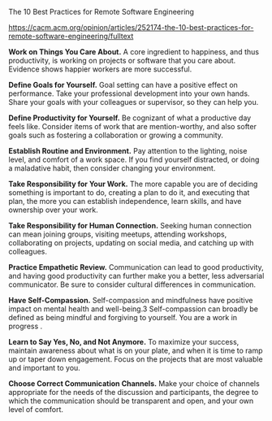 The 10 Best Practices for Remote Software Engineering

https://cacm.acm.org/opinion/articles/252174-the-10-best-practices-for-remote-software-engineering/fulltext

**Work on Things You Care About.** A core ingredient to happiness, and thus productivity, is working on projects or software that you care about. Evidence shows happier workers are more successful.

**Define Goals for Yourself.** Goal setting can have a positive effect on performance. Take your professional development into your own hands. Share your goals with your colleagues or supervisor, so they can help you.

**Define Productivity for Yourself.** Be cognizant of what a productive day feels like. Consider items of work that are mention-worthy, and also softer goals such as fostering a collaboration or growing a community. 

**Establish Routine and Environment.** Pay attention to the lighting, noise level, and comfort of a work space. If you find yourself distracted, or doing a maladative habit, then consider changing your environment. 

**Take Responsibility for Your Work.** The more capable you are of deciding something is important to do, creating a plan to do it, and executing that plan, the more you can establish independence, learn skills, and have ownership over your work.

**Take Responsibility for Human Connection.** Seeking human connection can mean joining groups, visiting meetups, attending workshops, collaborating on projects, updating on social media, and catching up with colleagues.

**Practice Empathetic Review.** Communication can lead to good productivity, and having good productivity can further make you a better, less adversarial communicator. Be sure to consider cultural differences in communication.

**Have Self-Compassion.** Self-compassion and mindfulness have positive impact on mental health and well-being.3 Self-compassion can broadly be defined as being mindful and forgiving to yourself. You are a work in progress .

**Learn to Say Yes, No, and Not Anymore.** To maximize your success, maintain awareness about what is on your plate, and when it is time to ramp up or taper down engagement. Focus on the projects that are most valuable and important to you.

**Choose Correct Communication Channels.** Make your choice of channels appropriate for the needs of the discussion and participants, the degree to which the communication should be transparent and open, and your own level of comfort.
